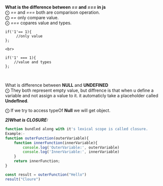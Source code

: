 **What is the difference between *==* and *===* in js** <br>
⨀ *==* and *===* both are comparison operation.<br>
⨀ *==* only compare value.<br>
⨀ *===* copares value and types. <br>

```
if('1'== 1){
     //only value
};

<br>

if('1' === 1){
    //value and types
};

```
<br>

What is difference between <b>NULL</b> and <b>UNDEFINED</b>   <br> 
⨀ They both represent empty value, but diffrence is that when u define a variable and not assign a value to it. it automaticly take a placeholder called <b>UndefIned</b>. <br>

⨀ If we try to access typeOf <b>Null</b>  we will get object.

***2)What is CLOSURE:***
```js
function bundled along with it's lexical scope is called closure.
Example:-
function outerFunction(outerVariable){
    function innerFunction(innerVariable){
        console.log('OuterVariable:', outerVariable)
        console.log('InnerVariable:', innerVariable)
    }
    return innerFunction;
}

const result = outerFunction("Hello")
result("Cloure")

```
